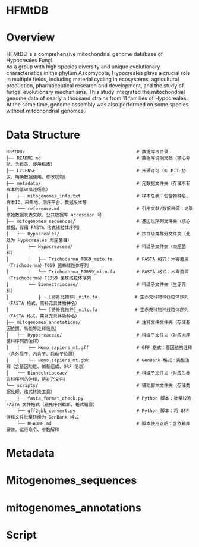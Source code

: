 HFMtDB
======
Overview
========
HFMtDB is a comprehensive mitochondrial genome database of Hypocreales Fungi. <br>
As a group with high species diversity and unique evolutionary characteristics in the phylum Ascomycota, Hypocreales plays a crucial role in multiple fields, including material cycling in ecosystems, agricultural production, pharmaceutical research and development, and the study of fungal evolutionary mechanisms. This study integrated the mitochondrial genome data of nearly a thousand strains from 11 families of Hypocreales. At the same time, genome assembly was also performed on some species without mitochondrial genomes.<br>

Data Structure
=======
```
HFMtDB/                                          # 数据库根目录
├── README.md                                    # 数据库说明文档（核心导航，含目录、使用指南）
├── LICENSE                                      # 开源许可（如 MIT 协议，明确数据使用、修改规则）
├── metadata/                                    # 元数据文件夹（存储所有样本的基础描述信息）
│   ├── mitogenomes_info.txt                     # 样本总表：包含物种名、样本ID、采集地、测序平台、数据版本等
│   └── reference.md                             # 引用文献/数据来源：记录原始数据发表文献、公共数据库 accession 号
├── mitogenomes_sequences/                       # 基因组序列文件夹（核心数据，存储 FASTA 格式线粒体序列）
│   └── Hypocreales/                             # 按目级类群分文件夹（此处为 Hypocreales 肉座菌目）
│       ├── Hypocreaceae/                        # 科级子文件夹（肉座菌科）
│       │   ├── Trichoderma_T069_mito.fa         # FASTA 格式：木霉菌属（Trichoderma）T069 菌株线粒体序列
│       │   └── Trichoderma_FJ059_mito.fa        # FASTA 格式：木霉菌属（Trichoderma）FJ059 菌株线粒体序列
│       └── Bionectriaceae/                      # 科级子文件夹（生赤壳科）
│           ├── [待补充物种]_mito.fa              # 生赤壳科物种线粒体序列（FASTA 格式，需补充具体物种名）
│           └── [待补充物种]_mito.fa              # 生赤壳科物种线粒体序列（FASTA 格式，需补充具体物种名）
├── mitogenomes_annotations/                     # 注释文件文件夹（存储基因位置、功能等注释信息）
│   ├── Hypocreaceae/                            # 科级子文件夹（对应肉座菌科序列的注释）
│   │   ├── Homo_sapiens_mt.gff                  # GFF 格式：基因结构注释（含外显子、内含子、启动子位置）
│   │   └── Homo_sapiens_mt.gbk                  # GenBank 格式：完整注释（含基因功能、碱基组成、ORF 信息）
│   └── Bionectriaceae/                          # 科级子文件夹（对应生赤壳科序列的注释，待补充文件）
└── scripts/                                     # 辅助脚本文件夹（存储数据处理、格式转换工具）
    ├── fasta_format_check.py                    # Python 脚本：批量校验 FASTA 文件格式（避免序列截断、格式错误）
    ├── gff2gbk_convert.py                       # Python 脚本：将 GFF 注释文件批量转换为 GenBank 格式
    └── README.md                                # 脚本使用说明：含依赖库安装、运行命令、参数解释
```

Metadata
========


Mitogenomes_sequences
=====================


mitogenomes_annotations
=======================


Script
======
